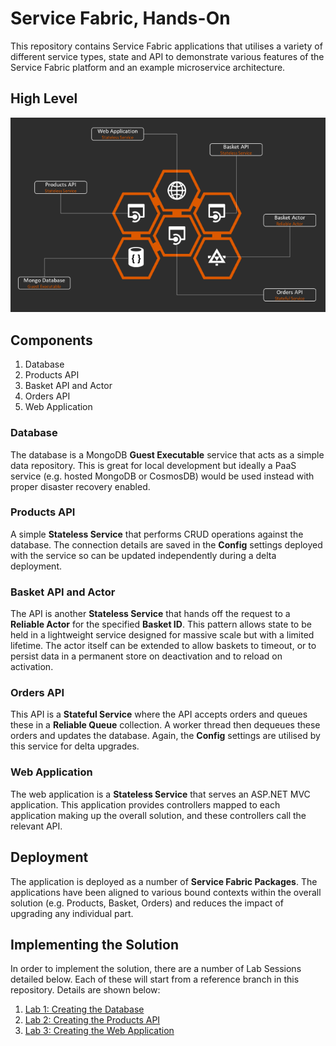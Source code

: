 # Service Fabric, Hands-On

This repository contains Service Fabric applications that utilises a variety of different service types, state and API to demonstrate
various features of the Service Fabric platform and an example microservice architecture.

## High Level 
![](docs/images/high_level_design.png)

## Components
1. Database
1. Products API
1. Basket API and Actor
1. Orders API
1. Web Application

### Database
The database is a MongoDB **Guest Executable** service that acts as a simple data repository. This is great for local development but ideally 
a PaaS service (e.g. hosted MongoDB or CosmosDB) would be used instead with proper disaster recovery enabled.

### Products API
A simple **Stateless Service** that performs CRUD operations against the database. The connection details are saved in the **Config** settings
deployed with the service so can be updated independently during a delta deployment.

### Basket API and Actor
The API is another **Stateless Service** that hands off the request to a **Reliable Actor** for the specified **Basket ID**. This pattern
allows state to be held in a lightweight service designed for massive scale but with a limited lifetime. The actor itself can be extended
to allow baskets to timeout, or to persist data in a permanent store on deactivation and to reload on activation.

### Orders API
This API is a **Stateful Service** where the API accepts orders and queues these in a **Reliable Queue** collection. A worker thread then 
dequeues these orders and updates the database. Again, the **Config** settings are utilised by this service for delta upgrades. 

### Web Application
The web application is a **Stateless Service** that serves an ASP.NET MVC application. This application provides controllers mapped to each
application making up the overall solution, and these controllers call the relevant API.

## Deployment
The application is deployed as a number of **Service Fabric Packages**. The applications have been aligned to various bound contexts within 
the overall solution (e.g. Products, Basket, Orders) and reduces the impact of upgrading any individual part. 

## Implementing the Solution
In order to implement the solution, there are a number of Lab Sessions detailed below. Each of these will start from a reference branch in 
this repository. Details are shown below:

1. [Lab 1: Creating the Database](docs/Lab1_Database.md)
1. [Lab 2: Creating the Products API](docs/Lab2_Products.md)
1. [Lab 3: Creating the Web Application](docs/Lab3_WebApplication.md)